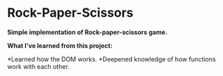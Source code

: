 # Rock-Paper-Scissors

**Simple implementation of Rock-paper-scissors game.**

**What I've learned from this project:**

*Learned how the DOM works.
*Deepened knowledge of how functions work with each other. 

